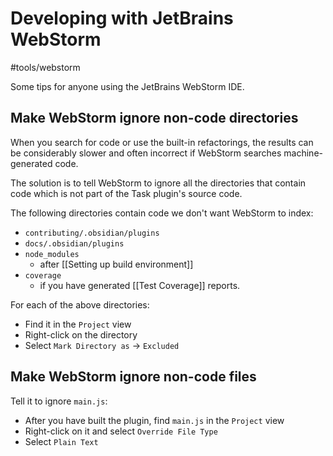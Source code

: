 # Developing with JetBrains WebStorm

<span class="related-pages">#tools/webstorm</span>

Some tips for anyone using the JetBrains WebStorm IDE.

## Make WebStorm ignore non-code directories

When you search for code or use the built-in refactorings, the results can be considerably slower and often incorrect if WebStorm searches machine-generated code.

The solution is to tell WebStorm to ignore all the directories that contain code which is not part of the Task plugin's source code.

The following directories contain code we don't want WebStorm to index:

- `contributing/.obsidian/plugins`
- `docs/.obsidian/plugins`
- `node_modules`
  - after [[Setting up build environment]]
- `coverage`
  - if you have generated [[Test Coverage]] reports.

For each of the above directories:

- Find it in the `Project` view
- Right-click on the directory
- Select `Mark Directory as` -> `Excluded`

## Make WebStorm ignore non-code files

Tell it to ignore `main.js`:

- After you have built the plugin, find `main.js` in the `Project` view
- Right-click on it and select `Override File Type`
- Select `Plain Text`
